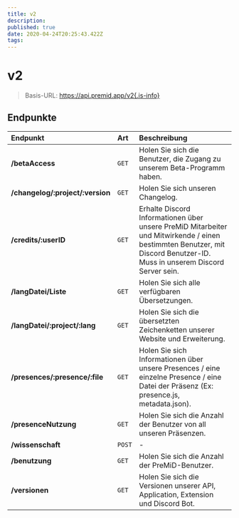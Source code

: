 ```yaml
---
title: v2
description:
published: true
date: 2020-04-24T20:25:43.422Z
tags:
---
```


# v2

> Basis-URL: https://api.premid.app/v2{.is-info}


## Endpunkte

<table>
  <thead>
    <tr>
      <th style="text-align:left">Endpunkt</th>
      <th style="text-align:left">Art</th>
      <th style="text-align:left">Beschreibung</th>
    </tr>
  </thead>
  <tbody>
    <tr>
      <td style="text-align:left"><b>/betaAccess</b>
      </td>
      <td style="text-align:left"><code>GET</code></td>
      <td style="text-align:left">Holen Sie sich die Benutzer, die Zugang zu unserem Beta-Programm haben.</td>
    </tr>
    <tr>
      <td style="text-align:left"><b>/changelog/:project/:version</b>
      </td>
      <td style="text-align:left"><code>GET</code></td>
      <td style="text-align:left">Holen Sie sich unseren Changelog.</td>
    </tr>
    <tr>
      <td style="text-align:left"><b>/credits/:userID</b>
      </td>
      <td style="text-align:left"><code>GET</code></td>
      <td style="text-align:left">Erhalte Discord Informationen über unsere PreMiD Mitarbeiter und Mitwirkende / einen bestimmten Benutzer, mit Discord Benutzer-ID. Muss in unserem Discord Server sein.</td>
    </tr>
    <tr>
      <td style="text-align:left"><b>/langDatei/Liste</b>
      </td>
      <td style="text-align:left"><code>GET</code></td>
      <td style="text-align:left">Holen Sie sich alle verfügbaren Übersetzungen.</td>
    </tr>
    <tr>
      <td style="text-align:left"><b>/langDatei/:project/:lang</b>
      </td>
      <td style="text-align:left"><code>GET</code></td>
      <td style="text-align:left">Holen Sie sich die übersetzten Zeichenketten unserer Website und Erweiterung.</td>
    </tr>
    <tr>
      <td style="text-align:left"><b>/presences/:presence/:file</b>
      </td>
      <td style="text-align:left"><code>GET</code></td>
      <td style="text-align:left">Holen Sie sich Informationen über unsere Presences / eine einzelne Presence / eine Datei der Präsenz (Ex: presence.js, metadata.json).</td>
    </tr>
    <tr>
      <td style="text-align:left"><b>/presenceNutzung</b>
      </td>
      <td style="text-align:left"><code>GET</code></td>
      <td style="text-align:left">Holen Sie sich die Anzahl der Benutzer von all unseren Präsenzen.</td>
    </tr>
    <tr>
      <td style="text-align:left"><b>/wissenschaft</b>
      </td>
      <td style="text-align:left"><code>POST</code></td>
      <td style="text-align:left">-</td>
    </tr>
    <tr>
      <td style="text-align:left"><b>/benutzung</b>
      </td>
      <td style="text-align:left"><code>GET</code></td>
      <td style="text-align:left">Holen Sie sich die Anzahl der PreMiD-Benutzer.</td>
    </tr>
    <tr>
      <td style="text-align:left"><b>/versionen</b>
      </td>
      <td style="text-align:left"><code>GET</code></td>
      <td style="text-align:left">Holen Sie sich die Versionen unserer API, Application, Extension und Discord Bot.</td>
    </tr>
  </tbody>
</table>

